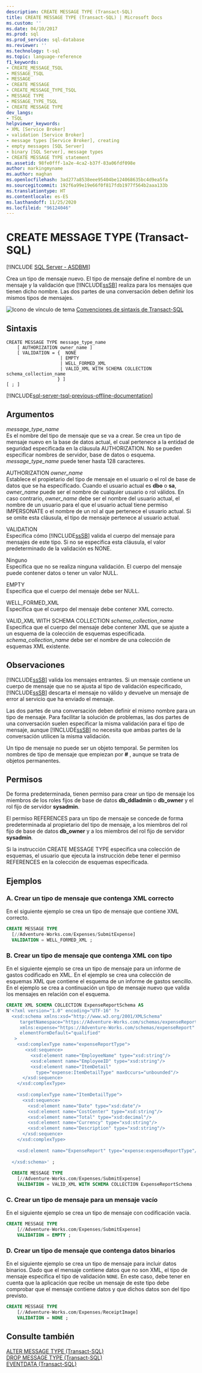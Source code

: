 ```yaml
---
description: CREATE MESSAGE TYPE (Transact-SQL)
title: CREATE MESSAGE TYPE (Transact-SQL) | Microsoft Docs
ms.custom: ''
ms.date: 04/10/2017
ms.prod: sql
ms.prod_service: sql-database
ms.reviewer: ''
ms.technology: t-sql
ms.topic: language-reference
f1_keywords:
- CREATE_MESSAGE_TSQL
- MESSAGE_TSQL
- MESSAGE
- CREATE MESSAGE
- CREATE_MESSAGE_TYPE_TSQL
- MESSAGE TYPE
- MESSAGE_TYPE_TSQL
- CREATE MESSAGE TYPE
dev_langs:
- TSQL
helpviewer_keywords:
- XML [Service Broker]
- validation [Service Broker]
- message types [Service Broker], creating
- empty messages [SQL Server]
- binary [SQL Server], message types
- CREATE MESSAGE TYPE statement
ms.assetid: 98fe0fff-1a2e-4ca2-b37f-83a06fdf098e
author: markingmyname
ms.author: maghan
ms.openlocfilehash: 3ad277a8538eee95404be124068635bc4d9ea5fa
ms.sourcegitcommit: 192f6a99e19e66f0f817fdb1977f564b2aaa133b
ms.translationtype: HT
ms.contentlocale: es-ES
ms.lasthandoff: 11/25/2020
ms.locfileid: "96124046"
---
```

# <a name="create-message-type-transact-sql"></a>CREATE MESSAGE TYPE (Transact-SQL)
[!INCLUDE [SQL Server - ASDBMI](../../includes/applies-to-version/sql-asdbmi.md)]

  Crea un tipo de mensaje nuevo. El tipo de mensaje define el nombre de un mensaje y la validación que [!INCLUDE[ssSB](../../includes/sssb-md.md)] realiza para los mensajes que tienen dicho nombre. Las dos partes de una conversación deben definir los mismos tipos de mensajes.  
  
 ![Icono de vínculo de tema](../../database-engine/configure-windows/media/topic-link.gif "Icono de vínculo de tema") [Convenciones de sintaxis de Transact-SQL](../../t-sql/language-elements/transact-sql-syntax-conventions-transact-sql.md)  
  
## <a name="syntax"></a>Sintaxis  
  
```syntaxsql
CREATE MESSAGE TYPE message_type_name  
    [ AUTHORIZATION owner_name ]  
    [ VALIDATION = {  NONE  
                    | EMPTY   
                    | WELL_FORMED_XML  
                    | VALID_XML WITH SCHEMA COLLECTION schema_collection_name  
                   } ]  
[ ; ]  
```  
  
[!INCLUDE[sql-server-tsql-previous-offline-documentation](../../includes/sql-server-tsql-previous-offline-documentation.md)]

## <a name="arguments"></a>Argumentos
 *message_type_name*  
 Es el nombre del tipo de mensaje que se va a crear. Se crea un tipo de mensaje nuevo en la base de datos actual, el cual pertenece a la entidad de seguridad especificada en la cláusula AUTHORIZATION. No se pueden especificar nombres de servidor, base de datos o esquema. *message_type_name* puede tener hasta 128 caracteres.  
  
 AUTHORIZATION *owner_name*  
 Establece el propietario del tipo de mensaje en el usuario o el rol de base de datos que se ha especificado. Cuando el usuario actual es **dbo** o **sa**, *owner_name* puede ser el nombre de cualquier usuario o rol válidos. En caso contrario, *owner_name* debe ser el nombre del usuario actual, el nombre de un usuario para el que el usuario actual tiene permiso IMPERSONATE o el nombre de un rol al que pertenece el usuario actual. Si se omite esta cláusula, el tipo de mensaje pertenece al usuario actual.  
  
 VALIDATION   
 Especifica cómo [!INCLUDE[ssSB](../../includes/sssb-md.md)] valida el cuerpo del mensaje para mensajes de este tipo. Si no se especifica esta cláusula, el valor predeterminado de la validación es NONE.  
  
 Ninguno  
 Especifica que no se realiza ninguna validación. El cuerpo del mensaje puede contener datos o tener un valor NULL.  
  
 EMPTY  
 Especifica que el cuerpo del mensaje debe ser NULL.  
  
 WELL_FORMED_XML   
 Especifica que el cuerpo del mensaje debe contener XML correcto.  
  
 VALID_XML WITH SCHEMA COLLECTION *schema_collection_name*  
 Especifica que el cuerpo del mensaje debe contener XML que se ajuste a un esquema de la colección de esquemas especificada. *schema_collection_name* debe ser el nombre de una colección de esquemas XML existente.  
  
## <a name="remarks"></a>Observaciones  
 [!INCLUDE[ssSB](../../includes/sssb-md.md)] valida los mensajes entrantes. Si un mensaje contiene un cuerpo de mensaje que no se ajusta al tipo de validación especificado, [!INCLUDE[ssSB](../../includes/sssb-md.md)] descarta el mensaje no válido y devuelve un mensaje de error al servicio que ha enviado el mensaje.  
  
 Las dos partes de una conversación deben definir el mismo nombre para un tipo de mensaje. Para facilitar la solución de problemas, las dos partes de una conversación suelen especificar la misma validación para el tipo de mensaje, aunque [!INCLUDE[ssSB](../../includes/sssb-md.md)] no necesita que ambas partes de la conversación utilicen la misma validación.  
  
 Un tipo de mensaje no puede ser un objeto temporal. Se permiten los nombres de tipo de mensaje que empiezan por **#** , aunque se trata de objetos permanentes.  
  
## <a name="permissions"></a>Permisos  
 De forma predeterminada, tienen permiso para crear un tipo de mensaje los miembros de los roles fijos de base de datos **db_ddladmin** o **db_owner** y el rol fijo de servidor **sysadmin**.  
  
 El permiso REFERENCES para un tipo de mensaje se concede de forma predeterminada al propietario del tipo de mensaje, a los miembros del rol fijo de base de datos **db_owner** y a los miembros del rol fijo de servidor **sysadmin**.  
  
 Si la instrucción CREATE MESSAGE TYPE especifica una colección de esquemas, el usuario que ejecuta la instrucción debe tener el permiso REFERENCES en la colección de esquemas especificada.  
  
## <a name="examples"></a>Ejemplos  
  
### <a name="a-creating-a-message-type-containing-well-formed-xml"></a>A. Crear un tipo de mensaje que contenga XML correcto  
 En el siguiente ejemplo se crea un tipo de mensaje que contiene XML correcto.  
  
```sql  
CREATE MESSAGE TYPE  
  [//Adventure-Works.com/Expenses/SubmitExpense]  
  VALIDATION = WELL_FORMED_XML ;     
```  
  
### <a name="b-creating-a-message-type-containing-typed-xml"></a>B. Crear un tipo de mensaje que contenga XML con tipo  
 En el siguiente ejemplo se crea un tipo de mensaje para un informe de gastos codificado en XML. En el ejemplo se crea una colección de esquemas XML que contiene el esquema de un informe de gastos sencillo. En el ejemplo se crea a continuación un tipo de mensaje nuevo que valida los mensajes en relación con el esquema.  
  
```sql  
CREATE XML SCHEMA COLLECTION ExpenseReportSchema AS  
N'<?xml version="1.0" encoding="UTF-16" ?>  
  <xsd:schema xmlns:xsd="http://www.w3.org/2001/XMLSchema"  
     targetNamespace="https://Adventure-Works.com/schemas/expenseReport"  
     xmlns:expense="https://Adventure-Works.com/schemas/expenseReport"  
     elementFormDefault="qualified"  
   >   
    <xsd:complexType name="expenseReportType">  
       <xsd:sequence>  
         <xsd:element name="EmployeeName" type="xsd:string"/>  
         <xsd:element name="EmployeeID" type="xsd:string"/>  
         <xsd:element name="ItemDetail"  
           type="expense:ItemDetailType" maxOccurs="unbounded"/>  
      </xsd:sequence>  
    </xsd:complexType>  
  
    <xsd:complexType name="ItemDetailType">  
      <xsd:sequence>  
        <xsd:element name="Date" type="xsd:date"/>  
        <xsd:element name="CostCenter" type="xsd:string"/>  
        <xsd:element name="Total" type="xsd:decimal"/>  
        <xsd:element name="Currency" type="xsd:string"/>  
        <xsd:element name="Description" type="xsd:string"/>  
      </xsd:sequence>  
    </xsd:complexType>  
  
    <xsd:element name="ExpenseReport" type="expense:expenseReportType"/>  
  
  </xsd:schema>' ;  
  
  CREATE MESSAGE TYPE  
    [//Adventure-Works.com/Expenses/SubmitExpense]  
    VALIDATION = VALID_XML WITH SCHEMA COLLECTION ExpenseReportSchema ;  
```  
  
### <a name="c-creating-a-message-type-for-an-empty-message"></a>C. Crear un tipo de mensaje para un mensaje vacío  
 En el siguiente ejemplo se crea un tipo de mensaje con codificación vacía.  
  
```sql  
CREATE MESSAGE TYPE  
    [//Adventure-Works.com/Expenses/SubmitExpense]  
    VALIDATION = EMPTY ;  
```  
  
### <a name="d-creating-a-message-type-containing-binary-data"></a>D. Crear un tipo de mensaje que contenga datos binarios  
 En el siguiente ejemplo se crea un tipo de mensaje para incluir datos binarios. Dado que el mensaje contiene datos que no son XML, el tipo de mensaje especifica el tipo de validación `NONE`. En este caso, debe tener en cuenta que la aplicación que recibe un mensaje de este tipo debe comprobar que el mensaje contiene datos y que dichos datos son del tipo previsto.  
  
```sql  
CREATE MESSAGE TYPE  
    [//Adventure-Works.com/Expenses/ReceiptImage]  
    VALIDATION = NONE ;  
```  
  
## <a name="see-also"></a>Consulte también  
 [ALTER MESSAGE TYPE &#40;Transact-SQL&#41;](../../t-sql/statements/alter-message-type-transact-sql.md)   
 [DROP MESSAGE TYPE &#40;Transact-SQL&#41;](../../t-sql/statements/drop-message-type-transact-sql.md)   
 [EVENTDATA &#40;Transact-SQL&#41;](../../t-sql/functions/eventdata-transact-sql.md)  
  
  

